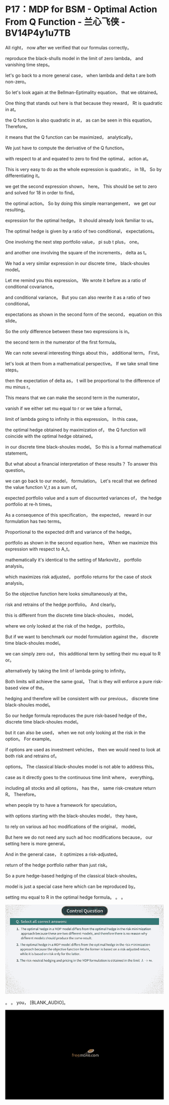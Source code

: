 # P17：MDP for BSM - Optimal Action From Q Function - 兰心飞侠 - BV14P4y1u7TB

 All right， now after we verified that our formulas correctly。

 reproduce the black-shulls model in the limit of zero lambda， and vanishing time steps。

 let's go back to a more general case， when lambda and delta t are both non-zero。

 So let's look again at the Bellman-Eptimality equation， that we obtained。

 One thing that stands out here is that because they reward， Rt is quadratic in at。

 the Q function is also quadratic in at， as can be seen in this equation。 Therefore。

 it means that the Q function can be maximized， analytically。

 We just have to compute the derivative of the Q function。

 with respect to at and equated to zero to find the optimal， action at。

 This is very easy to do as the whole expression is quadratic， in 18。 So by differentiating it。

 we get the second expression shown， here。 This should be set to zero and solved for 18 in order to find。

 the optimal action。 So by doing this simple rearrangement， we get our resulting。

 expression for the optimal hedge。 It should already look familiar to us。

 The optimal hedge is given by a ratio of two conditional， expectations。

 One involving the next step portfolio value， pi sub t plus， one。

 and another one involving the square of the increments， delta as t。

 We had a very similar expression in our discrete time， black-shoules model。

 Let me remind you this expression。 We wrote it before as a ratio of conditional covariance。

 and conditional variance。 But you can also rewrite it as a ratio of two conditional。

 expectations as shown in the second form of the second， equation on this slide。

 So the only difference between these two expressions is in。

 the second term in the numerator of the first formula。

 We can note several interesting things about this， additional term。 First。

 let's look at them from a mathematical perspective。 If we take small time steps。

 then the expectation of delta as， t will be proportional to the difference of mu minus r。

 This means that we can make the second term in the numerator。

 vanish if we either set mu equal to r or we take a formal。

 limit of lambda going to infinity in this expression。 In this case。

 the optimal hedge obtained by maximization of， the Q function will coincide with the optimal hedge obtained。

 in our discrete time black-shoules model。 So this is a formal mathematical statement。

 But what about a financial interpretation of these results？ To answer this question。

 we can go back to our model， formulation。 Let's recall that we defined the value function V_t as a sum of。

 expected portfolio value and a sum of discounted variances of， the hedge portfolio at re-h times。

 As a consequence of this specification， the expected， reward in our formulation has two terms。

 Proportional to the expected drift and variance of the hedge。

 portfolio as shown in the second equation here。 When we maximize this expression with respect to A_t。

 mathematically it's identical to the setting of Markovitz， portfolio analysis。

 which maximizes risk adjusted， portfolio returns for the case of stock analysis。

 So the objective function here looks simultaneously at the。

 risk and retrains of the hedge portfolio。 And clearly。

 this is different from the discrete time black-shoules， model。

 where we only looked at the risk of the hedge， portfolio。

 But if we want to benchmark our model formulation against the， discrete time black-shoules model。

 we can simply zero out， this additional term by setting their mu equal to R or。

 alternatively by taking the limit of lambda going to infinity。

 Both limits will achieve the same goal。 That is they will enforce a pure risk-based view of the。

 hedging and therefore will be consistent with our previous， discrete time black-shoules model。

 So our hedge formula reproduces the pure risk-based hedge of the， discrete time black-shoules model。

 but it can also be used， when we not only looking at the risk in the option。 For example。

 if options are used as investment vehicles， then we would need to look at both risk and retrains of。

 options。 The classical black-shoules model is not able to address this。

 case as it directly goes to the continuous time limit where， everything。

 including all stocks and all options， has the， same risk-creature return R。 Therefore。

 when people try to have a framework for speculation。

 with options starting with the black-shoules model， they have。

 to rely on various ad hoc modifications of the original， model。

 But here we do not need any such ad hoc modifications because， our setting here is more general。

 And in the general case， it optimizes a risk-adjusted。

 return of the hedge portfolio rather than just risk。

 So a pure hedge-based hedging of the classical black-shoules。

 model is just a special case here which can be reproduced by。

 setting mu equal to R in the optimal hedge formula。 。 。



![](img/d57037930e994e9b3e649ab1c5c21ebf_1.png)

 。 。 you， [BLANK_AUDIO]。

![](img/d57037930e994e9b3e649ab1c5c21ebf_3.png)